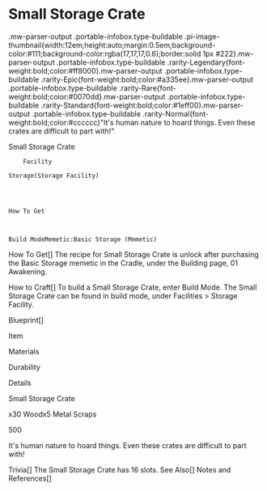 # Small Storage Crate

.mw-parser-output .portable-infobox.type-buildable .pi-image-thumbnail{width:12em;height:auto;margin:0.5em;background-color:#111;background-color:rgba(17,17,17,0.6);border:solid 1px #222}.mw-parser-output .portable-infobox.type-buildable .rarity-Legendary{font-weight:bold;color:#ff8000}.mw-parser-output .portable-infobox.type-buildable .rarity-Epic{font-weight:bold;color:#a335ee}.mw-parser-output .portable-infobox.type-buildable .rarity-Rare{font-weight:bold;color:#0070dd}.mw-parser-output .portable-infobox.type-buildable .rarity-Standard{font-weight:bold;color:#1eff00}.mw-parser-output .portable-infobox.type-buildable .rarity-Normal{font-weight:bold;color:#cccccc}"It's human nature to hoard things. Even these crates are difficult to part with!"

Small Storage Crate


	
		
		
	
	


	

	
		Facility
	
	Storage(Storage Facility)




	How To Get


	
	Build ModeMemetic:Basic Storage (Memetic)





How To Get[]
The recipe for Small Storage Crate is unlock after purchasing the Basic Storage memetic in the Cradle, under the Building page, 01 Awakening.

How to Craft[]
To build a Small Storage Crate, enter Build Mode. The Small Storage Crate can be found in build mode, under Facilities &gt; Storage Facility.

Blueprint[]


Item

Materials

Durability

Details


Small Storage Crate

x30 Woodx5 Metal Scraps

500

It's human nature to hoard things. Even these crates are difficult to part with!


Trivia[]
The Small Storage Crate has 16 slots.
See Also[]
Notes and References[]
